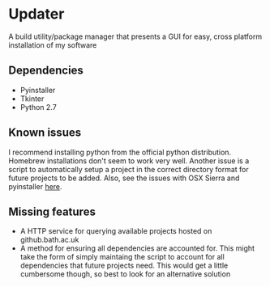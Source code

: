 # Updater
A build utility/package manager that presents a GUI for easy, cross platform installation of my software

## Dependencies
- Pyinstaller
- Tkinter
- Python 2.7

## Known issues
I recommend installing python from the official python distribution.
Homebrew installations don't seem to work very well.
Another issue is a script to automatically setup a project in the correct directory format for future projects to be added.
Also, see the issues with OSX Sierra and pyinstaller [here](https://github.com/pyinstaller/pyinstaller/issues/1350).

## Missing features
- A HTTP service for querying available projects hosted on github.bath.ac.uk
- A method for ensuring all dependencies are accounted for.
This might take the form of simply maintaing the script to account for all dependencies that future projects need.
This would get a little cumbersome though, so best to look for an alternative solution
